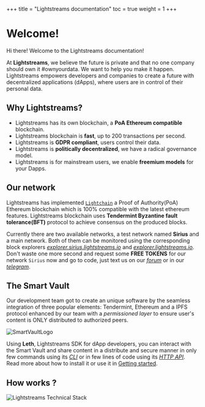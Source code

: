 +++
title = "Lightstreams documentation"
toc = true
weight = 1
+++

#  Welcome!

Hi there! Welcome to the Lightstreams documentation!

At **Lightstreams**, we believe the future is private and that no one company should own it #ownyourdata. We want to help you
make it happen. Lightstreams empowers developers and companies to create a future with decentralized applications (dApps), where
users are in control of their personal data.

## Why Lightstreams?
- Lightstreams has its own blockchain, a **PoA Ethereum compatible** blockchain.
- Lightstreams blockchain is **fast**, up to 200 transactions per second.
- Lightstreams is **GDPR compliant**, users control their data.
- Lightstreams is **politically decentralized**, we have a radical governance model.
- Lightstreams is for mainstream users, we enable **freemium models** for your Dapps.

## Our network

Lightstreams has implemented [`Lightchain`](https://github.com/lightstreams-network/lightchain) a 
Proof of Authority(PoA) Ethereum blockchain which is 100% compatible with the latest ethereum features. 
Lightstreams blockchain uses **Tendermint Byzantine fault tolerance(BFT)** protocol to achieve consensus on the
produced blocks.

Currently there are two available networks, a test network named **Sirius** and a main network. Both of them can be 
monitored using the corresponding block explorers [*explorer.sirius.lightstreams.io*](https://explorer.sirius.lightstreams.io)
and [*explorer.lightstreams.io*](https://explorer.lightstreams.io). Don't waste one more second and request some 
**FREE TOKENS** for our network `Sirius` now and go to code, just text us on our 
[*forum*](https://discuss.lightstreams.network/t/request-test-tokens/64/10) or in our [*telegram*](https://t.me/LightstreamsDevelopers).

## The Smart Vault

Our development team got to create an unique software by the seamless integration of three popular elements: Tendermint,
Ethereum and a IPFS protocol enhanced by our team with a *permissioned layer* to ensure 
user's content is ONLY distributed to authorized peers.

![SmartVaultLogo](/img/SmartVaultLogo.png)

Using **Leth**, Lightstreams SDK for dApp developers, you can interact with the Smart Vault 
and share content in a distribute and secure manner in only few commands using its [*CLI*](/cli-docs/leth/) 
or in few lines of code using its [*HTTP API*](https://docs.lightstreams.network/api-docs/). 
 Read more about how to install it or use it in [Getting started](/getting-started/).


## How works ?

![Lightstreams Technical Stack](/img/lightstreams-technical-stack.png)






